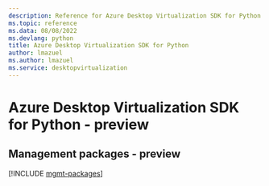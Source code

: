 ```yaml
---
description: Reference for Azure Desktop Virtualization SDK for Python
ms.topic: reference
ms.data: 08/08/2022
ms.devlang: python
title: Azure Desktop Virtualization SDK for Python
author: lmazuel
ms.author: lmazuel
ms.service: desktopvirtualization
---
```

# Azure Desktop Virtualization SDK for Python - preview

## Management packages - preview
[!INCLUDE [mgmt-packages](desktop-virtualization-mgmt-index.md)]